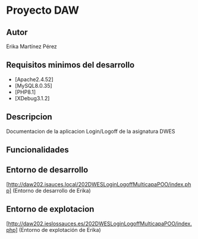 # Proyecto DAW
## Autor
Erika Martínez Pérez
## Requisitos minimos del desarrollo
- [Apache2.4.52]
- [MySQL8.0.35]
- [PHP8.1]
- [XDebug3.1.2]
## Descripcion
Documentacion de la aplicacion Login/Logoff de la asignatura DWES
## Funcionalidades
## Entorno de desarrollo
[http://daw202.isauces.local/202DWESLoginLogoffMulticapaPOO/index.php]
(Entorno de desarrollo de Erika)
## Entorno de explotacion
[http://daw202.ieslossauces.es/202DWESLoginLogoffMulticapaPOO/index.php]
(Entorno de explotación de Erika)